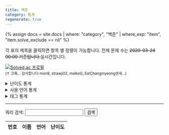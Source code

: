 ```yaml
---
title: 백준
category: 통계
regenerate: true
---
```


<script>
    var diffs = [
        "bronze",
        "silver",
        "gold",
        "platinum",
        "diamond",
        "ruby"
    ];
    var diff_names = [
        "Bronze",
        "Silver",
        "Gold",
        "Platinum",
        "Diamond",
        "Ruby"
    ];
    var roman = ["V", "IV", "III", "II", "I"];

    window.onload = async function(){
        // difficulty
        var diff_data = await(await fetch("https://api.solved.ac/v2/users/problem_stats.json?id=orb_h")).json();
        var prob_diff = document.getElementById("prob_diff").children[1];

        diff_data = diff_data.result;

        for(i = 0; i < diff_data.length; i++){
            var row = prob_diff.insertRow(-1);
            var data = diff_data[i];

            if(diff_data[i].level === 0){
                row.insertCell(-1).innerHTML = '<div class="diff_unrated"><span style="display:none;">41</span>&#65311; Unrated</div>';
            }else{
                row.insertCell(-1).innerHTML = '<div class="diff_' + diffs[Math.floor((data.level - 1) / 5)] + '"><span style="display:none;">' + (41 - diff_data[i].level) + '</span> ' + String.fromCharCode(9311 + (5 - ((data.level - 1) % 5))) + ' ' + diff_names[Math.floor((data.level - 1) / 5)] + ' ' + roman[(data.level - 1) % 5]; + '</div>';
            }
            row.insertCell(-1).innerHTML = diff_data[i].problems;
            row.insertCell(-1).innerHTML = diff_data[i].solved;
            row.insertCell(-1).innerHTML = diff_data[i].solved_exp_sum;
        }

        // tag
        var tag_data = await(await fetch("https://api.solved.ac/v2/users/top_tags.json?id=orb_h")).json();
        var prob_tag = document.getElementById("prob_tag").children[1];

        tag_data = tag_data.result;

        for(i = 0; i < tag_data.length; i++){
            var row = prob_tag.insertRow(-1);

            row.insertCell(-1).innerHTML = tag_data[i].full_name_ko;
            row.insertCell(-1).innerHTML = tag_data[i].solved;
            row.insertCell(-1).innerHTML = tag_data[i].solved_exp_sum;
        }
    }
</script>

{% assign docs = site.docs | where: "category", "백준" | where_exp: "item", "item.solve_exclude == nil" %}

각 표의 제목을 클릭하면 항목 별 정렬이 가능합니다. 전체 문제 수는 ~~2020-03-24 00:00 기준입니다.~~실시간입니다.

[![Solved.ac
프로필](http://mazassumnida.wtf/api/v2/generate_badge?boj=orb_h)](https://solved.ac/orb_h)
<br/><small>(↑ 크흑... 감사합니다 mori8, strawji02, malkoG, EatChangmyeong센세...)</small>

<details>
<summary>난이도 통계</summary>
<table id="prob_diff">
    <thead>
        <tr>
            <th onclick="sortTable(0,'prob_diff')">난이도</th>
            <th onclick="sortTable(1,'prob_diff')" class="num_col">전체 문제 수</th>
            <th onclick="sortTable(2,'prob_diff')" class="num_col">푼 문제 수</th>
            <th onclick="sortTable(3,'prob_diff')" class="num_col">얻은 경험치</th>
        </tr>
    </thead>
    <tbody>
    </tbody>
</table>
</details>

<details>
<summary>사용 언어 통계</summary>
<table id="prob_lang">
    <thead>
        <tr>
            <th onclick="sortTable(0,'prob_lang')">사용 언어</th>
            <th onclick="sortTable(1,'prob_lang')" class="num_col">푼 문제 수</th>
        </tr>
    </thead>
    <tbody>
        {% for lang in site.data.languages %}
        <tr>
            <td class="lang_{{ lang[1].class }}">{{ lang[0] }}</td>
            <td>{{ docs | where: "solve_lang", lang[0] | size }}</td>
        </tr>
        {% endfor %}
    </tbody>
</table>
</details>

<details>
<summary>태그 통계</summary>
<table id="prob_tag">
    <thead>
        <tr>
            <th onclick="sortTable(0,'prob_tag')">태그</th>
            <th onclick="sortTable(1,'prob_tag')" class="num_col">푼 문제 수</th>
            <th onclick="sortTable(2,'prob_tag')" class="num_col">얻은 경험치</th>
        </tr>
    </thead>
    <tbody>
    </tbody>
</table>
</details>

---

쿼리 검색: <input type="text" id="search" /> <button onclick="query_search()">검색</button>

<table id="prob_search">
    <thead>
        <tr>
            <th onclick="sortTable(0,'prob_search')" class="num_col">번호</th>
            <th onclick="sortTable(1,'prob_search')">이름</th>
            <th onclick="sortTable(2,'prob_search')">언어</th>
            <th onclick="sortTable(3,'prob_search')">난이도</th>
        </tr>
    </thead>
    <tbody>
    </tbody>
</table>

<script src="{{ site.baseurl }}/scripts/sort.js" charset="utf-8"></script>
<script src="{{ site.baseurl }}/scripts/nojam_search.js" charset="utf-8"></script>
